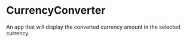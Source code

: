 # CurrencyConverter
An app that will display the converted currency amount in the selected currency. 
